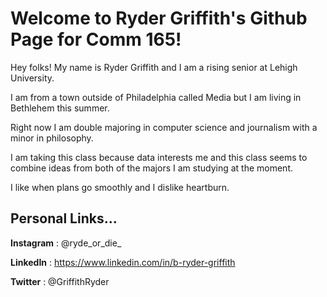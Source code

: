 # Welcome to Ryder Griffith's Github Page for Comm 165!


Hey folks! My name is Ryder Griffith and I am a rising senior at Lehigh University. 

I am from a town outside of Philadelphia called Media but I am living in Bethlehem this summer. 

Right now I am double majoring in computer science and journalism with a minor in philosophy. 

I am taking this class because data interests me and this class seems to combine ideas from both of the majors I am studying at the moment. 

I like when plans go smoothly and I dislike heartburn.

## Personal Links...
**Instagram** : @ryde_or_die_ 

**LinkedIn** : https://www.linkedin.com/in/b-ryder-griffith

**Twitter** : @GriffithRyder

